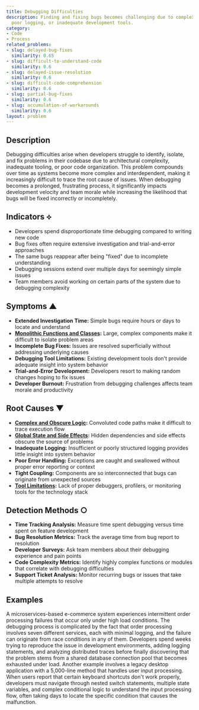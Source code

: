 ```yaml
---
title: Debugging Difficulties
description: Finding and fixing bugs becomes challenging due to complex code architecture,
  poor logging, or inadequate development tools.
category:
- Code
- Process
related_problems:
- slug: delayed-bug-fixes
  similarity: 0.65
- slug: difficult-to-understand-code
  similarity: 0.6
- slug: delayed-issue-resolution
  similarity: 0.6
- slug: difficult-code-comprehension
  similarity: 0.6
- slug: partial-bug-fixes
  similarity: 0.6
- slug: accumulation-of-workarounds
  similarity: 0.6
layout: problem
---
```


## Description

Debugging difficulties arise when developers struggle to identify, isolate, and fix problems in their codebase due to architectural complexity, inadequate tooling, or poor code organization. This problem compounds over time as systems become more complex and interdependent, making it increasingly difficult to trace the root cause of issues. When debugging becomes a prolonged, frustrating process, it significantly impacts development velocity and team morale while increasing the likelihood that bugs will be fixed incorrectly or incompletely.

## Indicators ⟡
- Developers spend disproportionate time debugging compared to writing new code
- Bug fixes often require extensive investigation and trial-and-error approaches
- The same bugs reappear after being "fixed" due to incomplete understanding
- Debugging sessions extend over multiple days for seemingly simple issues
- Team members avoid working on certain parts of the system due to debugging complexity

## Symptoms ▲
- **Extended Investigation Time:** Simple bugs require hours or days to locate and understand
- **[Monolithic Functions and Classes](monolithic-functions-and-classes.md):** Large, complex components make it difficult to isolate problem areas
- **Incomplete Bug Fixes:** Issues are resolved superficially without addressing underlying causes
- **Debugging Tool Limitations:** Existing development tools don't provide adequate insight into system behavior
- **Trial-and-Error Development:** Developers resort to making random changes hoping to fix issues
- **Developer Burnout:** Frustration from debugging challenges affects team morale and productivity

## Root Causes ▼
- **[Complex and Obscure Logic](complex-and-obscure-logic.md):** Convoluted code paths make it difficult to trace execution flow
- **[Global State and Side Effects](global-state-and-side-effects.md):** Hidden dependencies and side effects obscure the source of problems
- **Inadequate Logging:** Insufficient or poorly structured logging provides little insight into system behavior
- **Poor Error Handling:** Exceptions are caught and swallowed without proper error reporting or context
- **Tight Coupling:** Components are so interconnected that bugs can originate from unexpected sources
- **[Tool Limitations](tool-limitations.md):** Lack of proper debuggers, profilers, or monitoring tools for the technology stack

## Detection Methods ○
- **Time Tracking Analysis:** Measure time spent debugging versus time spent on feature development
- **Bug Resolution Metrics:** Track the average time from bug report to resolution
- **Developer Surveys:** Ask team members about their debugging experience and pain points
- **Code Complexity Metrics:** Identify highly complex functions or modules that correlate with debugging difficulties
- **Support Ticket Analysis:** Monitor recurring bugs or issues that take multiple attempts to resolve

## Examples

A microservices-based e-commerce system experiences intermittent order processing failures that occur only under high load conditions. The debugging process is complicated by the fact that order processing involves seven different services, each with minimal logging, and the failure can originate from race conditions in any of them. Developers spend weeks trying to reproduce the issue in development environments, adding logging statements, and analyzing distributed traces before finally discovering that the problem stems from a shared database connection pool that becomes exhausted under load. Another example involves a legacy desktop application with a 5,000-line method that handles user input processing. When users report that certain keyboard shortcuts don't work properly, developers must navigate through nested switch statements, multiple state variables, and complex conditional logic to understand the input processing flow, often taking days to locate the specific condition that causes the malfunction.